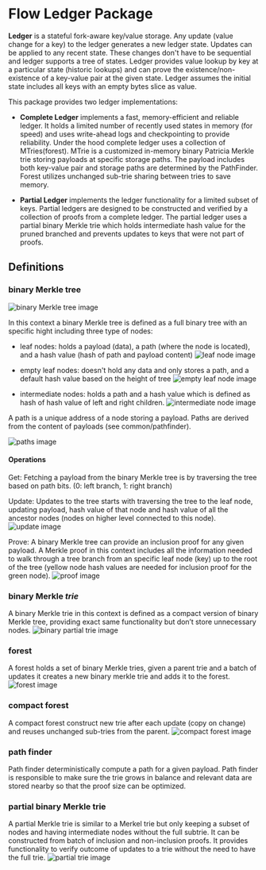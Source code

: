 # Flow Ledger Package

**Ledger** is a stateful fork-aware key/value storage. Any update (value change for a key) to the ledger generates a new ledger state. Updates can be applied to any recent state. These changes don't have to be sequential and ledger supports a tree of states. Ledger provides value lookup by key at a particular state (historic lookups) and can prove the existence/non-existence of a key-value pair at the given state. Ledger assumes the initial state includes all keys with an empty bytes slice as value.

This package provides two ledger implementations:

- **Complete Ledger** implements a fast, memory-efficient and reliable ledger. It holds a limited number of recently used states in memory (for speed) and uses write-ahead logs and checkpointing to provide reliability. Under the hood complete ledger uses a collection of MTries(forest). MTrie is a customized in-memory binary Patricia Merkle trie storing payloads at specific storage paths. The payload includes both key-value pair and storage paths are determined by the PathFinder. Forest utilizes unchanged sub-trie sharing between tries to save memory.

- **Partial Ledger** implements the ledger functionality for a limited subset of keys. Partial ledgers are designed to be constructed and verified by a collection of proofs from a complete ledger. The partial ledger uses a partial binary Merkle trie which holds intermediate hash value for the pruned branched and prevents updates to keys that were not part of proofs.


## Definitions 

### binary Merkle tree
![binary Merkle tree image](/ledger/docs/binary_merkle_tree.png?raw=true "binary Merkle tree" )  <!-- .element height="50%" width="50%" -->

In this context a binary Merkle tree is defined as a full binary tree with an specific hight including three type of nodes:

- leaf nodes: holds a payload (data), a path (where the node is located), and a hash value (hash of path and payload content)
![leaf node image](/ledger/docs/leaf_node.png)

- empty leaf nodes: doesn't hold any data and only stores a path, and a default hash value based on the height of tree
![empty leaf node image](/ledger/docs/empty_leaf_node.png)

- intermediate nodes: holds a path and a hash value which is defined as hash of hash value of left and right children.
![intermediate node image](/ledger/docs/intermediate_leaf_node.png)

A path is a unique address of a node storing a payload. Paths are derived from the content of payloads (see common/pathfinder).

![paths image](/ledger/docs/paths.png?raw=true "paths")

#### Operations

Get: Fetching a payload from the binary Merkle tree is by traversing the tree based on path bits. (0: left branch, 1: right branch)

Update: Updates to the tree starts with traversing the tree to the leaf node, updating payload, hash value of that node and hash value of all the ancestor nodes (nodes on higher level connected to this node).
![update image](/ledger/docs/tree_update.gif?raw=true "update")

Prove: A binary Merkle tree can provide an inclusion proof for any given payload. A Merkle proof in this context includes all the information needed to walk through a tree branch from an specific leaf node (key) up to the root of the tree (yellow node hash values are needed for inclusion proof for the green node). 
![proof image](/ledger/docs/proof.png?raw=true "proof")

### binary Merkle *trie*
A binary Merkle trie in this context is defined as a compact version of binary Merkle tree, providing exact same functionality but don’t store unnecessary nodes.
![binary partial trie image](/ledger/docs/trie_update.gif?raw=true "binary partial trie")

### forest 
A forest holds a set of binary Merkle tries, given a parent trie and a batch of updates it creates a new binary merkle trie and adds it to the forest. 
![forest image](/ledger/docs/forest.png?raw=true "forest")

### compact forest 
A compact forest construct new trie after each update (copy on change) and reuses unchanged sub-tries from the parent.
![compact forest image](/ledger/docs/reuse_sub_trees.gif?raw=true "compact forest")

### path finder 
Path finder deterministically compute a path for a given payload. Path finder is responsible to make sure the trie grows in balance and relevant data are stored nearby so that the proof size can be optimized.

### partial binary Merkle trie
A partial Merkle trie is similar to a Merkel trie but only keeping a subset of nodes and having intermediate nodes without the full subtrie. It can be constructed from batch of inclusion and non-inclusion proofs. It provides functionality to verify outcome of updates to a trie without the need to have the full trie. 
![partial trie image](/ledger/docs/partial_trie.png?raw=true "partial trie")
